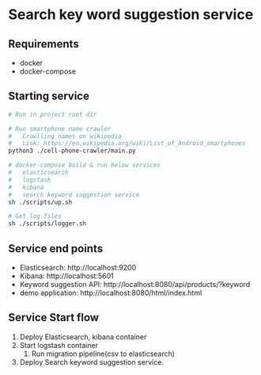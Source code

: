 # Search key word suggestion service

## Requirements

- docker
- docker-compose

## Starting service

```bash
# Run in project root dir

# Run smartphone name crawler 
#   Crawlling names on wikipedia 
#   Link: https://en.wikipedia.org/wiki/List_of_Android_smartphones
python3 ./cell-phone-crawler/main.py

# docker-compose build & run below services
#   elasticsearch
#   logstash
#   kibana
#   search keyword suggestion service
sh ./scripts/up.sh

# Get log files
sh ./scripts/logger.sh
```

## Service end points

- Elasticsearch: http://localhost:9200
- Kibana: http://localhost:5601
- Keyword suggestion API: http://localhost:8080/api/products/?keyword
- demo application: http://localhost:8080/html/index.html

## Service Start flow

1. Deploy Elasticsearch, kibana container
2. Start logstash container
    1. Run migration pipeline(csv to elasticsearch)
3. Deploy Search keyword suggestion service.